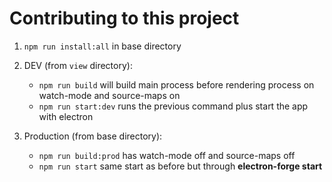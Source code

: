 # Contributing to this project

1) `npm run install:all` in base directory

2) DEV (from `view` directory):

    - `npm run build` will build main process before rendering process on watch-mode and source-maps on
    - `npm run start:dev` runs the previous command plus start the app with electron

3) Production (from base directory):

    - `npm run build:prod` has watch-mode off and source-maps off
    - `npm run start` same start as before but through **electron-forge start**
